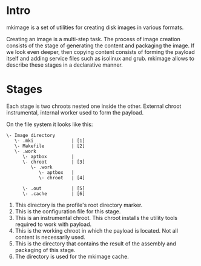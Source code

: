 # Intro

mkimage is a set of utilities for creating disk images in various formats.

Creating an image is a multi-step task. The process of image creation consists
of the stage of generating the content and packaging the image. If we look even
deeper, then copying content consists of forming the payload itself and adding
service files such as isolinux and grub. mkimage allows to describe these
stages in a declarative manner.

# Stages

Each stage is two chroots nested one inside the other. External chroot
instrumental, internal worker used to form the payload.

On the file system it looks like this:

```
\- Image directory
   \- .mki              | [1]
   \- Makefile          | [2]
   \- .work
      \- aptbox         |
      \- chroot         | [3]
         \- .work
            \- aptbox   |
            \- chroot   | [4]

      \- .out           | [5]
      \- .cache         | [6]
```

1. This directory is the profile's root directory marker.
2. This is the configuration file for this stage.
3. This is an instrumental chroot. This chroot installs the utility tools
   required to work with payload.
4. This is the working chroot in which the payload is located. Not all content
   is necessarily used.
5. This is the directory that contains the result of the assembly and packaging
   of this stage.
6. The directory is used for the mkimage cache.
